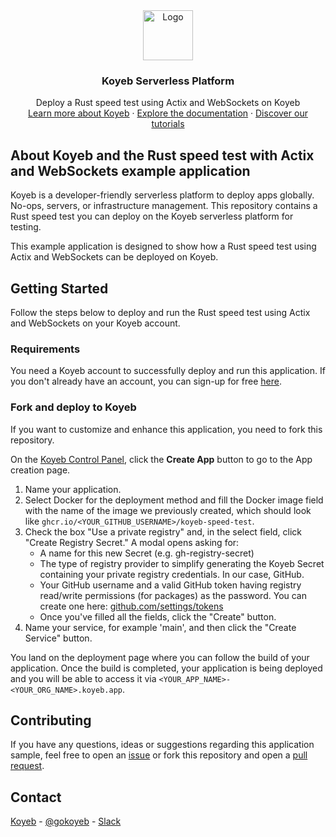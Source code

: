 <div align="center">
  <a href="https://koyeb.com">
    <img src="https://www.koyeb.com/static/images/icons/koyeb.svg" alt="Logo" width="80" height="80">
  </a>
  <h3 align="center">Koyeb Serverless Platform</h3>
  <p align="center">
    Deploy a Rust speed test using Actix and WebSockets on Koyeb
    <br />
    <a href="https://koyeb.com">Learn more about Koyeb</a>
    ·
    <a href="https://koyeb.com/docs">Explore the documentation</a>
    ·
    <a href="https://koyeb.com/tutorials">Discover our tutorials</a>
  </p>
</div>


## About Koyeb and the Rust speed test with Actix and WebSockets example application

Koyeb is a developer-friendly serverless platform to deploy apps globally. No-ops, servers, or infrastructure management.
This repository contains a Rust speed test you can deploy on the Koyeb serverless platform for testing.

This example application is designed to show how a Rust speed test using Actix and WebSockets can be deployed on Koyeb.

## Getting Started

Follow the steps below to deploy and run the Rust speed test using Actix and WebSockets on your Koyeb account.

### Requirements

You need a Koyeb account to successfully deploy and run this application. If you don't already have an account, you can sign-up for free [here](https://app.koyeb.com/auth/signup).

### Fork and deploy to Koyeb

If you want to customize and enhance this application, you need to fork this repository.

On the [Koyeb Control Panel](//app.koyeb.com/apps), click the **Create App** button to go to the App creation page.

1. Name your application.
2. Select Docker for the deployment method and fill the Docker image field with the name of the image we previously created, which should look like `ghcr.io/<YOUR_GITHUB_USERNAME>/koyeb-speed-test`.
3. Check the box "Use a private registry" and, in the select field, click "Create Registry Secret." A modal opens asking for:
    -   A name for this new Secret (e.g. gh-registry-secret)
    -   The type of registry provider to simplify generating the Koyeb Secret containing your private registry credentials. In our case, GitHub.
    -   Your GitHub username and a valid GitHub token having registry read/write permissions (for packages) as the password. You can create one here: [github.com/settings/tokens](https://github.com/settings/tokens)
    -   Once you've filled all the fields, click the "Create" button.
4. Name your service, for example 'main', and then click the "Create Service" button. 

You land on the deployment page where you can follow the build of your application. Once the build is completed, your application is being deployed and you will be able to access it via `<YOUR_APP_NAME>-<YOUR_ORG_NAME>.koyeb.app`.

## Contributing

If you have any questions, ideas or suggestions regarding this application sample, feel free to open an [issue](//github.com/koyeb/example-apollo-grapqhl-server-with-mongodb-atlas/issues) or fork this repository and open a [pull request](//github.com/koyeb/example-apollo-grapqhl-server-with-mongodb-atlas/pulls).

## Contact

[Koyeb](https://www.koyeb.com) - [@gokoyeb](https://twitter.com/gokoyeb) - [Slack](http://slack.koyeb.com/)
